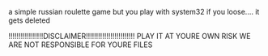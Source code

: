 a simple russian roulette game but you play with system32 if you loose.... it gets deleted 

 !!!!!!!!!!!!!!!!!DISCLAIMER!!!!!!!!!!!!!!!!!!!!!!!!
   PLAY IT AT YOURE OWN RISK WE ARE NOT RESPONSIBLE FOR YOURE FILES
